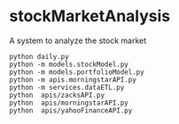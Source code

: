 # stockMarketAnalysis
A system to analyze the stock market



```
python daily.py
python -m models.stockModel.py
python -m models.portfolioModel.py
python -m apis.morningstarAPI.py
python -m services.dataETL.py
python  apis/zacksAPI.py
python  apis/morningstarAPI.py
python  apis/yahooFinanceAPI.py
```